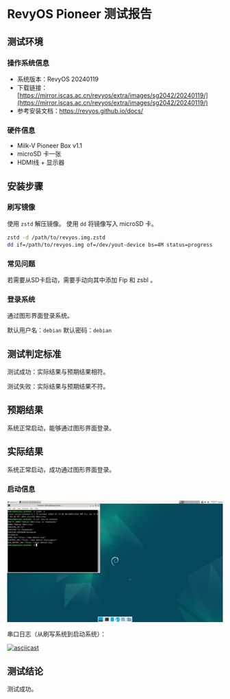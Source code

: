 # RevyOS Pioneer 测试报告

## 测试环境

### 操作系统信息

- 系统版本：RevyOS 20240119
- 下载链接：[https://mirror.iscas.ac.cn/revyos/extra/images/sg2042/20240119/](https://mirror.iscas.ac.cn/revyos/extra/images/sg2042/20240119/)
- 参考安装文档：https://revyos.github.io/docs/

### 硬件信息

- Milk-V Pioneer Box v1.1
- microSD 卡一张
- HDMI线 + 显示器

## 安装步骤

### 刷写镜像

使用 `zstd` 解压镜像。
使用 `dd` 将镜像写入 microSD 卡。

```bash
zstd -d /path/to/revyos.img.zstd
dd if=/path/to/revyos.img of=/dev/yout-device bs=4M status=progress
```

### 常见问题

若需要从SD卡启动，需要手动向其中添加 Fip 和 zsbl 。

### 登录系统

通过图形界面登录系统。

默认用户名：`debian`
默认密码：`debian`

## 测试判定标准

测试成功：实际结果与预期结果相符。

测试失败：实际结果与预期结果不符。

## 预期结果

系统正常启动，能够通过图形界面登录。

## 实际结果

系统正常启动，成功通过图形界面登录。

### 启动信息

![desktop_uname](./desktop_uname.png)

串口日志（从刷写系统到启动系统）：

[![asciicast](https://asciinema.org/a/voe4Uou1CvIP7u21inc3tfjAT.svg)](https://asciinema.org/a/voe4Uou1CvIP7u21inc3tfjAT)


## 测试结论

测试成功。